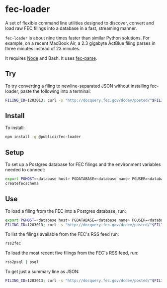 # fec-loader

A set of flexible command line utilities designed to discover, convert and load raw FEC filings into a database in a fast, streaming manner.

`fec-loader` is about nine times faster than similar Python solutions. For example, on a recent MacBook Air, a 2.3 gigabyte ActBlue filing parses in three minutes instead of 23 minutes.

It requires [Node](https://nodejs.org/) and Bash. It uses [fec-parse](https://github.com/PublicI/fec-parse).

## Try

To try converting a filing to newline-separated JSON without installing fec-loader, paste the following into a terminal:
```bash
FILING_ID=1283013; curl -s "http://docquery.fec.gov/dcdev/posted/"$FILING_ID".fec" | npx -p @publici/fec-loader fec2json $FILING_ID > $FILING_ID".ndjson"
```
## Install

To install:
```bash
npm install -g @publici/fec-loader
```
## Setup

To set up a Postgres database for FEC filings and the environment variables needed to connect:
```bash
export PGHOST=<database host> PGDATABASE=<database name> PGUSER=<database user> PGPASSWORD=<database password>
createfecschema
```

## Use

To load a filing from the FEC into a Postgres database, run:
```bash
export PGHOST=<database host> PGDATABASE=<database name> PGUSER=<database user> PGPASSWORD=<database password>
FILING_ID=1283013; curl -s "http://docquery.fec.gov/dcdev/posted/"$FILING_ID".fec" | fec2psql $FILING_ID | psql
```

To list the filings available from the FEC's RSS feed run:
```bash
rss2fec
```

To load the most recent five filings from the FEC's RSS feed, run:

```bash
rss2psql | psql
```

To get just a summary line as JSON:
```bash
FILING_ID=1283013; curl -s "http://docquery.fec.gov/dcdev/posted/"$FILING_ID".fec" | head -n 10 | fec2json | sed -n 2p
```

